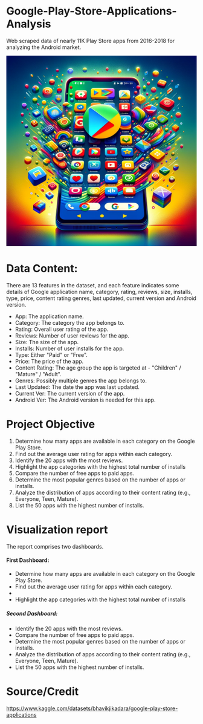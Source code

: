 # Google-Play-Store-Applications-Analysis
Web scraped data of nearly 11K Play Store apps from 2016-2018 for analyzing the Android market.

![](playstore.jpg)



# Data Content:

There are 13 features in the dataset, and each feature indicates some details of Google application name, category, rating, reviews, size, installs, type, price, content rating genres, last updated, current version and Android version.
- App: The application name.
- Category: The category the app belongs to.
- Rating: Overall user rating of the app.
- Reviews: Number of user reviews for the app.
- Size: The size of the app.
- Installs: Number of user installs for the app.
- Type: Either "Paid" or "Free".
- Price: The price of the app.
- Content Rating: The age group the app is targeted at - "Children" / "Mature" / "Adult".
- Genres: Possibly multiple genres the app belongs to.
- Last Updated: The date the app was last updated.
- Current Ver: The current version of the app.
- Android Ver: The Android version is needed for this app.

# Project Objective
1. Determine how many apps are available in each category on the Google Play Store.
2. Find out the average user rating for apps within each category.
3. Identify the 20 apps with the most reviews.
4. Highlight the app categories with the highest total number of installs
5. Compare the number of free apps to paid apps.
6. Determine the most popular genres based on the number of apps or installs.
7. Analyze the distribution of apps according to their content rating (e.g., Everyone, Teen, Mature).
8. List the 50 apps with the highest number of installs.


# Visualization report
The report comprises two dashboards.
#### First Dashboard:
- Determine how many apps are available in each category on the Google Play Store.
- Find out the average user rating for apps within each category.
- 
- Highlight the app categories with the highest total number of installs
##### Second Dashboard:
- Identify the 20 apps with the most reviews.
- Compare the number of free apps to paid apps.
- Determine the most popular genres based on the number of apps or installs.
- Analyze the distribution of apps according to their content rating (e.g., Everyone, Teen, Mature).
- List the 50 apps with the highest number of installs.


# Source/Credit 
https://www.kaggle.com/datasets/bhavikjikadara/google-play-store-applications
